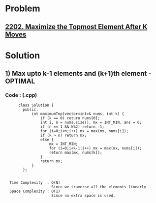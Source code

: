 # Problem

## [2202. Maximize the Topmost Element After K Moves](https://leetcode.com/problems/maximize-the-topmost-element-after-k-moves/)


# Solution 

## 1) Max upto k-1 elements and (k+1)th element - OPTIMAL

       
      
      
   ### Code : (.cpp)
    
          class Solution {
            public:
                int maximumTop(vector<int>& nums, int k) {
                    if (k == 0) return nums[0];
                    int i, n = nums.size(), mx = INT_MIN, ans = 0;
                    if (n == 1 && k%2) return -1;
                    for (i=0;i<n;i++) mx = max(mx, nums[i]);
                    if (k > n) return mx;
                    else {
                        mx = INT_MIN;
                        for (i=0;i<k-1;i++) mx = max(mx, nums[i]);
                        return max(mx, nums[k]);
                    }
                    return mx;
                }
            };

 
      Time Complexity  : O(N) 
                         Since we traverse all the elements linearly
      Space Complexity : O(1)
                         Since no extra space is used.
